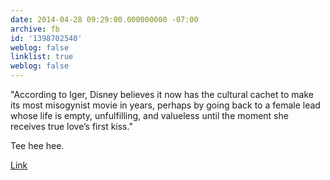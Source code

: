 ```yaml
---
date: 2014-04-28 09:29:00.000000000 -07:00
archive: fb
id: '1398702540'
weblog: false
linklist: true
weblog: false
---
```


"According to Iger, Disney believes it now has the cultural cachet to make its most misogynist movie in years, perhaps by going back to a female lead whose life is empty, unfulfilling, and valueless until the moment she receives true love’s first kiss."

Tee hee hee.

[Link](http://www.theonion.com/articles/disney-ceo-figures-theyve-built-up-enough-goodwill,35874/)
